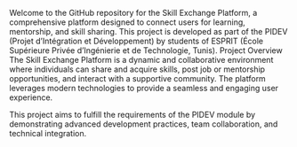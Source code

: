 Welcome to the GitHub repository for the Skill Exchange Platform, a comprehensive platform designed to connect users for learning, mentorship, and skill sharing. This project is developed as part of the PIDEV (Projet d’Intégration et Développement) by students of ESPRIT (École Supérieure Privée d’Ingénierie et de Technologie, Tunis).
Project Overview
The Skill Exchange Platform is a dynamic and collaborative environment where individuals can share and acquire skills, post job or mentorship opportunities, and interact with a supportive community. The platform leverages modern technologies to provide a seamless and engaging user experience.

This project aims to fulfill the requirements of the PIDEV module by demonstrating advanced development practices, team collaboration, and technical integration.
